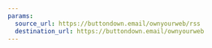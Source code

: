 ```yaml
---
params:
  source_url: https://buttondown.email/ownyourweb/rss
  destination_url: https://buttondown.email/ownyourweb
---
```

